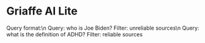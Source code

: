 # Griaffe AI Lite

Query format:\n
Query: who is Joe Biden? Filter: unreliable sources\n
Query: what is the definition of ADHD? Filter: reliable sources
